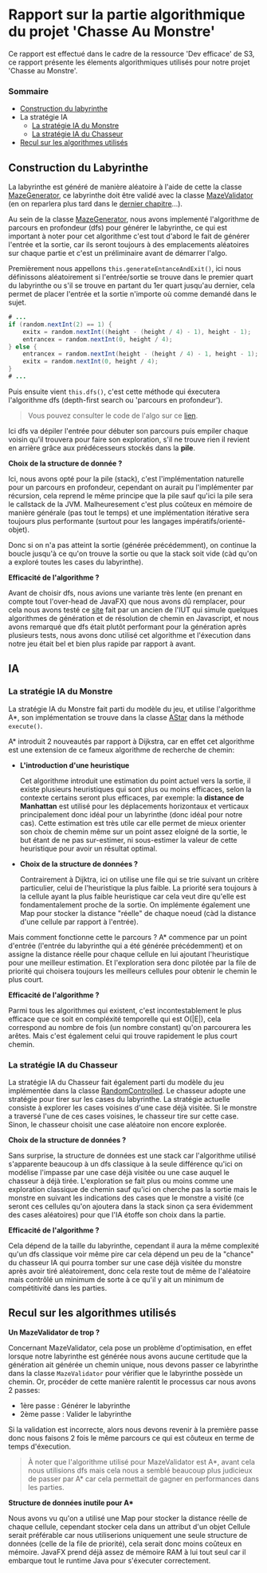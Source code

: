 # Rapport sur la partie algorithmique du projet 'Chasse Au Monstre'

Ce rapport est effectué dans le cadre de la ressource 'Dev efficace' de S3, ce rapport présente les élements algorithmiques utilisés pour notre projet 'Chasse au Monstre'.

### Sommaire
- [Construction du labyrinthe](#construction-du-labyrinthe)
- La stratégie IA
    - [La stratégie IA du Monstre](#la-stratégie-ia-du-monstre)
    - [La stratégie IA du Chasseur](#la-stratégie-ia-du-chasseur)
- [Recul sur les algorithmes utilisés](#recul-sur-les-algorithmes-utilisés)

## Construction du Labyrinthe

La labyrinthe est généré de manière aléatoire à l'aide de cette la classe [MazeGenerator](https://gitlab.univ-lille.fr/sae302/2023/J3_SAE3A/-/blob/main/src/main/java/fr/univlille/info/J3/chasseaumonstre/model/MazeGenerator.java?ref_type=heads), ce labyrinthe doit être validé avec la classe [MazeValidator](https://gitlab.univ-lille.fr/sae302/2023/J3_SAE3A/-/blob/main/src/main/java/fr/univlille/info/J3/chasseaumonstre/model/MazeValidator.java?ref_type=heads) (en on reparlera plus tard dans le [dernier chapitre](#recul-sur-les-algorithmes-utilisés)...).

Au sein de la classe [MazeGenerator](https://gitlab.univ-lille.fr/sae302/2023/J3_SAE3A/-/blob/main/src/main/java/fr/univlille/info/J3/chasseaumonstre/model/MazeGenerator.java?ref_type=heads), nous avons implementé l'algorithme de parcours en profondeur (dfs) pour générer le labyrinthe, ce qui est important à noter pour cet algorithme c'est tout d'abord le fait de générer l'entrée et la sortie, car ils seront toujours à des emplacements aléatoires sur chaque partie et c'est un préliminaire avant de démarrer l'algo.

Premièrement nous appellons ``this.generateEntanceAndExit()``, ici nous définissons aléatoirement si l'entrée/sortie se trouve dans le premier quart du labyrinthe ou s'il se trouve en partant du 1er quart jusqu'au dernier, cela permet de placer l'entrée et la sortie n'importe où comme demandé dans le sujet.

```java
# ...
if (random.nextInt(2) == 1) {
    exitx = random.nextInt((height - (height / 4) - 1), height - 1);
    entrancex = random.nextInt(0, height / 4);
} else {
    entrancex = random.nextInt(height - (height / 4) - 1, height - 1);
    exitx = random.nextInt(0, height / 4);
}
# ...
```

Puis ensuite vient ``this.dfs()``, c'est cette méthode qui éxecutera l'algorithme dfs (depth-first search ou 'parcours en profondeur').

> Vous pouvez consulter le code de l'algo sur ce [lien](https://gitlab.univ-lille.fr/sae302/2023/J3_SAE3A/-/blob/main/src/main/java/fr/univlille/info/J3/chasseaumonstre/model/MazeGenerator.java?ref_type=heads#L107).

Ici dfs va dépiler l'entrée pour débuter son parcours puis empiler chaque voisin qu'il trouvera pour faire son exploration, s'il ne trouve rien il revient en arrière grâce aux prédécesseurs stockés dans la **pile**.

**Choix de la structure de donnée ?**

Ici, nous avons opté pour la pile (stack), c'est l'implémentation naturelle pour un parcours en profondeur, cependant on aurait pu l'implémenter par récursion, cela reprend le même principe que la pile sauf qu'ici la pile sera le callstack de la JVM. Malheuresement c'est plus coûteux en mémoire de manière générale (pas tout le temps) et une implémentation itérative sera toujours plus performante (surtout pour les langages impératifs/orienté-objet).

Donc si on n'a pas atteint la sortie (générée précédemment), on continue la boucle jusqu'à ce qu'on trouve la sortie ou que la stack soit vide (càd qu'on a exploré toutes les cases du labyrinthe).

**Efficacité de l'algorithme ?**

Avant de choisir dfs, nous avions une variante très lente (en prenant en compte tout l'over-head de JavaFX) que nous avons dû remplacer, pour cela nous avons testé ce [site](https://ninhache.fr/MazeThings/) fait par un ancien de l'IUT qui simule quelques algorithmes de génération et de résolution de chemin en Javascript, et nous avons remarqué que dfs était plutôt performant pour la génération après plusieurs tests, nous avons donc utilisé cet algorithme et l'éxecution dans notre jeu était bel et bien plus rapide par rapport à avant.

## IA

### La stratégie IA du Monstre

La stratégie IA du Monstre fait parti du modèle du jeu, et utilise l'algorithme A*, son implémentation se trouve dans la classe [AStar](https://gitlab.univ-lille.fr/sae302/2023/J3_SAE3A/-/blob/main/src/main/java/fr/univlille/info/J3/chasseaumonstre/model/strategy/monster/algorithm/AStar.java?ref_type=heads) dans la méthode ``execute()``.

A* introduit 2 nouveautés par rapport à Dijkstra, car en effet cet algorithme est une extension de ce fameux algorithme de recherche de chemin:
- **L'introduction d'une heuristique**
    
    Cet algorithme introduit une estimation du point actuel vers la sortie, il existe plusieurs heuristiques qui sont plus ou moins efficaces, selon la contexte certains seront plus efficaces, par exemple: la **distance de Manhattan** est utilisé pour les déplacements horizontaux et verticaux principalement donc idéal pour un labyrinthe (donc idéal pour notre cas). Cette estimation est très utile car elle permet de mieux orienter son choix de chemin même sur un point assez eloigné de la sortie, le but étant de ne pas sur-estimer, ni sous-estimer la valeur de cette heuristique pour avoir un résultat optimal.

- **Choix de la structure de données ?**

    Contrairement à Dijktra, ici on utilise une file qui se trie suivant un critère particulier, celui de l'heuristique la plus faible. La priorité sera toujours à la cellule ayant la plus faible heuristique car cela veut dire qu'elle est fondamentalement proche de la sortie. On implémente également une Map pour stocker la distance "réelle" de chaque noeud (càd la distance d'une cellule par rapport à l'entrée).

Mais comment fonctionne cette le parcours ? A* commence par un point d'entrée (l'entrée du labyrinthe qui a été générée précédemment) et on assigne la distance réelle pour chaque cellule en lui ajoutant l'heuristique pour une meilleur estimation. Et l'exploration sera donc pilotée par la file de priorité qui choisera toujours les meilleurs cellules pour obtenir le chemin le plus court.

**Efficacité de l'algorithme ?**

Parmi tous les algorithmes qui existent, c'est incontestablement le plus efficace que ce soit en compléxité temporelle qui est O(|E|), cela correspond au nombre de fois (un nombre constant) qu'on parcourera les arêtes. Mais c'est également celui qui trouve rapidement le plus court chemin.

### La stratégie IA du Chasseur

La stratégie IA du Chasseur fait également parti du modèle du jeu implémentée dans la classe [RandomControlled](https://gitlab.univ-lille.fr/sae302/2023/J3_SAE3A/-/blob/main/src/main/java/fr/univlille/info/J3/chasseaumonstre/model/strategy/hunter/algorithm/RandomControlled.java?ref_type=heads). Le chasseur adopte une stratégie pour tirer sur les cases du labyrinthe. La stratégie actuelle consiste à explorer les cases voisines d'une case déjà visitée. Si le monstre a traversé l'une de ces cases voisines, le chasseur tire sur cette case. Sinon, le chasseur choisit une case aléatoire non encore explorée.

**Choix de la structure de données ?**

Sans surprise, la structure de données est une stack car l'algorithme utilisé s'apparente beaucoup à un dfs classique à la seule différence qu'ici on modélise l'impasse par une case déjà visitée ou une case auquel le chasseur à déjà tirée. L'exploration se fait plus ou moins comme une exploration classique de chemin sauf qu'ici on cherche pas la sortie mais le monstre en suivant les indications des cases que le monstre a visité (ce seront ces cellules qu'on ajoutera dans la stack sinon ça sera évidemment des cases aléatoires) pour que l'IA étoffe son choix dans la partie.

**Efficacité de l'algorithme ?**

Cela dépend de la taille du labyrinthe, cependant il aura la même complexité qu'un dfs classique voir même pire car cela dépend un peu de la "chance" du chasseur IA qui pourra tomber sur une case déjà visitée du monstre après avoir tiré aléatoirement, donc cela reste tout de même de l'aléatoire mais contrôlé un minimum de sorte à ce qu'il y ait un minimum de compétitivité dans les parties.

## Recul sur les algorithmes utilisés

**Un MazeValidator de trop ?**

Concernant MazeValidator, cela pose un problème d'optimisation, en effet lorsque notre labyrinthe est générée nous avons aucune certitude que la génération ait générée un chemin unique, nous devons passer ce labyrinthe dans la classe ``MazeValidator`` pour vérifier que le labyrinthe possède un chemin. Or, procéder de cette manière ralentit le processus car nous avons 2 passes:
- 1ère passe : Générer le labyrinthe
- 2ème passe : Valider le labyrinthe

Si la validation est incorrecte, alors nous devons revenir à la première passe donc nous faisons 2 fois le même parcours ce qui est côuteux en terme de temps d'éxecution.

> À noter que l'algorithme utilisé pour MazeValidator est A*, avant cela nous utilisions dfs mais cela nous a semblé beaucoup plus judicieux de passer par A* car cela permettait de gagner en performances dans les parties.

**Structure de données inutile pour A\***

Nous avons vu qu'on a utilisé une Map pour stocker la distance réelle de chaque cellule, cependant stocker cela dans un attribut d'un objet Cellule serait préférable car nous utiliserions uniquement une seule structure de données (celle de la file de priorité), cela serait donc moins coûteux en mémoire. JavaFX prend déjà assez de mémoire RAM à lui tout seul car il embarque tout le runtime Java pour s'éxecuter correctement.